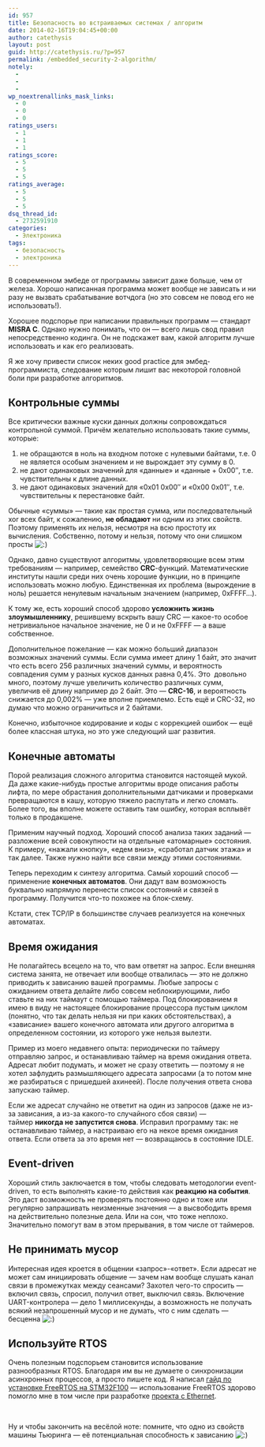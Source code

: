 ```yaml
---
id: 957
title: Безопасность во встраиваемых системах / алгоритм
date: 2014-02-16T19:04:45+00:00
author: catethysis
layout: post
guid: http://catethysis.ru/?p=957
permalink: /embedded_security-2-algorithm/
notely:
  - 
  - 
  - 
wp_noextrenallinks_mask_links:
  - 0
  - 0
  - 0
ratings_users:
  - 1
  - 1
  - 1
ratings_score:
  - 5
  - 5
  - 5
ratings_average:
  - 5
  - 5
  - 5
dsq_thread_id:
  - 2732591910
categories:
  - Электроника
tags:
  - безопасность
  - электроника
---
```

В современном эмбеде от программы зависит даже больше, чем от железа. Хорошо написанная программа может вообще не зависать и ни разу не вызвать срабатывание вотчдога (но это совсем не повод его не использовать!).

Хорошее подспорье при написании правильных программ &#8212; стандарт **MISRA C**. Однако нужно понимать, что он &#8212; всего лишь свод правил непосредственно кодинга. Он не подскажет вам, какой алгоритм лучше использовать и как его реализовать.

Я же хочу привести список неких good practice для эмбед-программиста, следование которым лишит вас некоторой головной боли при разработке алгоритмов.

<!--more-->

## Контрольные суммы

Все критически важные куски данных должны сопровождаться контрольной суммой. Причём желательно использовать такие суммы, которые:

  1. не обращаются в ноль на входном потоке с нулевыми байтами, т.е. 0 не является особым значением и не вырождает эту сумму в 0.
  2. не дают одинаковых значений для &#171;данные&#187; и &#171;данные + 0x00&#8243;, т.е. чувствительны к длине данных.
  3. не дают одинаковых значений для &#171;0x01 0x00&#8243; и &#171;0x00 0x01&#8243;, т.е. чувствительны к перестановке байт.

Обычные &#171;суммы&#187; &#8212; такие как простая сумма, или последовательный xor всех байт, к сожалению, **не обладают** ни одним из этих свойств. Поэтому применять их нельзя, несмотря на всю простоту их вычисления. Собственно, потому и нельзя, потому что они слишком просты <img src="http://catethysis.ru/wp-includes/images/smilies/icon_smile.gif" alt=":)" class="wp-smiley" />

Однако, давно существуют алгоритмы, удовлетворяющие всем этим требованиям &#8212; например, семейство **CRC**-функций. Математические институты нашли среди них очень хорошие функции, но в принципе использовать можно любую. Единственная их проблема (вырождение в ноль) решается ненулевым начальным значением (например, 0xFFFF&#8230;).

К тому же, есть хороший способ здорово **усложнить жизнь злоумышленнику**, решившему вскрыть вашу CRC &#8212; какое-то особое нетривиальное начальное значение, не 0 и не 0xFFFF &#8212; а ваше собственное.

Дополнительное пожелание &#8212; как можно больший диапазон возможных значений суммы. Если сумма имеет длину 1 байт, это значит что есть всего 256 различных значений суммы, и вероятность совпадения сумм у разных кусков данных равна 0,4%. Это  довольно много, поэтому лучше увеличить количество различных сумм, увеличив её длину например до 2 байт. Это &#8212; **CRC-16**, и вероятность снижается до 0,002% &#8212; уже вполне приемлемо. Есть ещё и CRC-32, но думаю что можно ограничиться и 2 байтами.

Конечно, избыточное кодирование и коды с коррекцией ошибок &#8212; ещё более классная штука, но это уже следующий шаг развития.

## Конечные автоматы

Порой реализация сложного алгоритма становится настоящей мукой. Да даже какие-нибудь простые алгоритмы вроде описания работы лифта, по мере обрастания дополнительными датчиками и проверками превращаются в кашу, которую тяжело распутать и легко сломать. Более того, вы вполне можете оставить там ошибку, которая всплывёт только в продакшене.

Применим научный подход. Хороший способ анализа таких заданий &#8212; разложение всей совокупности на отдельные &#171;атомарные&#187; состояния. К примеру, &#171;нажали кнопку&#187;, &#171;едем вниз&#187;, &#171;сработал датчик этажа&#187; и так далее. Также нужно найти все связи между этими состояниями.

Теперь переходим к синтезу алгоритма. Самый хороший способ &#8212; применение **конечных автоматов**. Они дадут вам возможность буквально напрямую перенести список состояний и связей в программу. Получится что-то похожее на блок-схему.

Кстати, стек TCP/IP в большинстве случаев реализуется на конечных автоматах.

## Время ожидания

Не полагайтесь всецело на то, что вам ответят на запрос. Если внешняя система занята, не отвечает или вообще отвалилась &#8212; это не должно приводить к зависанию вашей программы. Любые запросы с ожиданием ответа делайте либо совсем неблокирующими, либо ставьте на них таймаут с помощью таймера. Под блокированием я имею в виду не настоящее блокирование процессора пустым циклом (понятно, что так делать нельзя ни при каких обстоятельствах), а &#171;зависание&#187; вашего конечного автомата или другого алгоритма в определенном состоянии, из которого уже нельзя вылезти.

Пример из моего недавнего опыта: периодически по таймеру отправляю запрос, и останавливаю таймер на время ожидания ответа. Адресат любит подумать, и может не сразу ответить &#8212; поэтому я не хотел зафлудить размышляющего адресата запросами (а то потом мне же разбираться с пришедшей ахинеей). После получения ответа снова запускаю таймер.
  
Если же адресат случайно не ответит на один из запросов (даже не из-за зависания, а из-за какого-то случайного сбоя связи) &#8212; таймер **никогда не запустится снова**. Исправил программу так: не останавливаю таймер, а настраиваю его на некое время ожидания ответа. Если ответа за это время нет &#8212; возвращаюсь в состояние IDLE.

## Event-driven

Хороший стиль заключается в том, чтобы следовать методологии event-driven, то есть выполнять какие-то действия как **реакцию на события**. Это даст возможность не проверять постоянно одно и тоже или регулярно запрашивать неизменные значения &#8212; а высвободить время на действительно полезные дела. Или на сон, что тоже неплохо. Значительно помогут вам в этом прерывания, в том числе от таймеров.

## Не принимать мусор

Интересная идея кроется в общении &#171;запрос&#187;-&#171;ответ&#187;. Если адресат не может сам инициировать общение &#8212; зачем нам вообще слушать канал связи в промежутках между сеансами? Захотел чего-то спросить &#8212; включил связь, спросил, получил ответ, выключил связь. Включение UART-контролера &#8212; дело 1 миллисекунды, а возможность не получать всякий незапрошенный мусор и не думать, что с ним сделать &#8212; бесценна <img src="http://catethysis.ru/wp-includes/images/smilies/icon_smile.gif" alt=":)" class="wp-smiley" />

## Используйте RTOS

Очень полезным подспорьем становится использование разнообразных RTOS. Благодаря им вы не думаете о синхронизации асинхронных процессов, а просто пишете код. Я написал [гайд по установке FreeRTOS на STM32F100](http://catethysis.ru/index.php/freertos_stm32f100_iar/ "Установка FreeRTOS на STM32F100 / VLDiscovery в IAR") &#8212; использование FreeRTOS здорово помогло мне в том числе при разработке [проекта с Ethernet](http://catethysis.ru/index.php/stm32-lan8720-freertos-iar/ "STM32 + LAN8720 + FreeRTOS + IAR").

&nbsp;

Ну и чтобы закончить на весёлой ноте: помните, что одно из свойств машины Тьюринга &#8212; её потенциальная способность к зависанию <img src="http://catethysis.ru/wp-includes/images/smilies/icon_smile.gif" alt=":)" class="wp-smiley" />